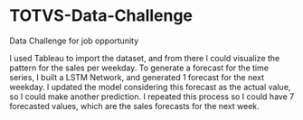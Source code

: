 # TOTVS-Data-Challenge
Data Challenge for job opportunity

I used Tableau to import the dataset, and from there I could visualize the pattern for the sales per weekday.
To generate a forecast for the time series, I built a LSTM Network, and generated 1 forecast for the next weekday. I updated the model considering this forecast as the actual value, so I could make another prediction. I repeated this process so I could have 7 forecasted values, which are the sales forecasts for the next week.
